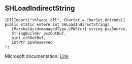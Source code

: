 ## SHLoadIndirectString

```
[DllImport("shlwapi.dll", CharSet = CharSet.Unicode)]
public static extern int SHLoadIndirectString(
   [MarshalAs(UnmanagedType.LPWStr)] string pszSource,
   StringBuilder pszOutBuf,
   uint cchOutBuf,
   IntPtr ppvReserved
);
```

Microsoft documentation: [Link](https://docs.microsoft.com/en-us/windows/win32/api/shlwapi/nf-shlwapi-shloadindirectstring)
